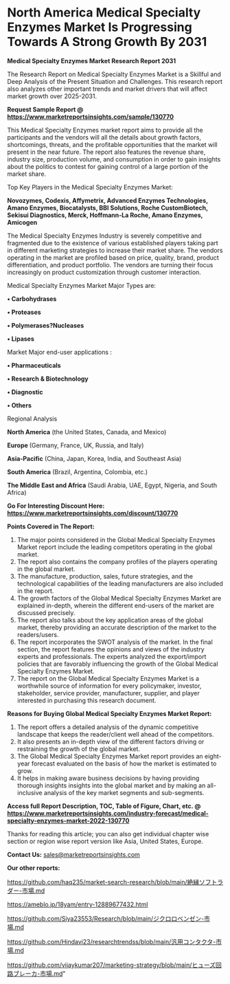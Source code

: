 # North America Medical Specialty Enzymes Market Is Progressing Towards A Strong Growth By 2031

<strong>Medical Specialty Enzymes Market Research Report 2031</strong>

The Research Report on Medical Specialty Enzymes Market is a Skillful and Deep Analysis of the Present Situation and Challenges. This research report also analyzes other important trends and market drivers that will affect market growth over 2025-2031.

<strong>Request Sample Report @ <a href=https://www.marketreportsinsights.com/sample/130770>https://www.marketreportsinsights.com/sample/130770</a></strong>

This Medical Specialty Enzymes market report aims to provide all the participants and the vendors will all the details about growth factors, shortcomings, threats, and the profitable opportunities that the market will present in the near future. The report also features the revenue share, industry size, production volume, and consumption in order to gain insights about the politics to contest for gaining control of a large portion of the market share.

Top Key Players in the Medical Specialty Enzymes Market:

<strong>Novozymes, Codexis, Affymetrix, Advanced Enzymes Technologies, Amano Enzymes, Biocatalysts, BBI Solutions, Roche CustomBiotech, Sekisui Diagnostics, Merck, Hoffmann-La Roche, Amano Enzymes, Amicogen</strong>

The Medical Specialty Enzymes Industry is severely competitive and fragmented due to the existence of various established players taking part in different marketing strategies to increase their market share. The vendors operating in the market are profiled based on price, quality, brand, product differentiation, and product portfolio. The vendors are turning their focus increasingly on product customization through customer interaction.

Medical Specialty Enzymes Market Major Types are:

<strong>• Carbohydrases

• Proteases

• Polymerases?Nucleases

• Lipases</strong>

Market Major end-user applications :

<strong>• Pharmaceuticals

• Research & Biotechnology

• Diagnostic

• Others</strong>

Regional Analysis

</u><strong><b>North America</b></strong> (the United States, Canada, and Mexico)

<strong><b>Europe </b></strong>(Germany, France, UK, Russia, and Italy)

<strong><b>Asia-Pacific</b></strong> (China, Japan, Korea, India, and Southeast Asia)

<strong><b>South America</b></strong> (Brazil, Argentina, Colombia, etc.)

<strong><b>The Middle East and Africa</b></strong> (Saudi Arabia, UAE, Egypt, Nigeria, and South Africa)

<strong>Go For Interesting Discount Here: <a href=https://www.marketreportsinsights.com/discount/130770>https://www.marketreportsinsights.com/discount/130770</a></strong>

<strong>Points Covered in The Report:</strong>
<ol>
  <li>The major points considered in the Global Medical Specialty Enzymes Market report include the leading competitors operating in the global market.</li>
  <li>The report also contains the company profiles of the players operating in the global market.</li>
  <li>The manufacture, production, sales, future strategies, and the technological capabilities of the leading manufacturers are also included in the report.</li>
  <li>The growth factors of the Global Medical Specialty Enzymes Market are explained in-depth, wherein the different end-users of the market are discussed precisely.</li>
  <li>The report also talks about the key application areas of the global market, thereby providing an accurate description of the market to the readers/users.</li>
  <li>The report incorporates the SWOT analysis of the market. In the final section, the report features the opinions and views of the industry experts and professionals. The experts analyzed the export/import policies that are favorably influencing the growth of the Global Medical Specialty Enzymes Market.</li>
  <li>The report on the Global Medical Specialty Enzymes Market is a worthwhile source of information for every policymaker, investor, stakeholder, service provider, manufacturer, supplier, and player interested in purchasing this research document.</li>
</ol>
<strong>Reasons for Buying Global Medical Specialty Enzymes Market Report:</strong>

<ol>
  <li>The report offers a detailed analysis of the dynamic competitive landscape that keeps the reader/client well ahead of the competitors.</li>
  <li>It also presents an in-depth view of the different factors driving or restraining the growth of the global market.</li>
  <li>The Global Medical Specialty Enzymes Market report provides an eight-year forecast evaluated on the basis of how the market is estimated to grow.</li>
  <li>It helps in making aware business decisions by having providing thorough insights insights into the global market and by making an all-inclusive analysis of the key market segments and sub-segments.</li>
</ol>
<strong>Access full Report Description, TOC, Table of Figure, Chart, etc. @ <a href=https://www.marketreportsinsights.com/industry-forecast/medical-specialty-enzymes-market-2022-130770>https://www.marketreportsinsights.com/industry-forecast/medical-specialty-enzymes-market-2022-130770</a></strong>


Thanks for reading this article; you can also get individual chapter wise section or region wise report version like Asia, United States, Europe.

<strong>Contact Us:</strong>
sales@marketreportsinsights.com

<strong>Our other reports:</strong>

<a href=https://github.com/haq235/market-search-research/blob/main/絶縁ソフトラダー-市場.md>https://github.com/haq235/market-search-research/blob/main/絶縁ソフトラダー-市場.md</a>

<a href=https://ameblo.jp/18yam/entry-12889677432.html>https://ameblo.jp/18yam/entry-12889677432.html</a>

<a href=https://github.com/Siya23553/Research/blob/main/ジクロロベンゼン-市場.md>https://github.com/Siya23553/Research/blob/main/ジクロロベンゼン-市場.md</a>

<a href=https://github.com/Hindavi23/researchtrendss/blob/main/汎用コンタクタ-市場.md>https://github.com/Hindavi23/researchtrendss/blob/main/汎用コンタクタ-市場.md</a>

<a href=https://github.com/vijaykumar207/marketing-strategy/blob/main/ヒューズ回路ブレーカ-市場.md>https://github.com/vijaykumar207/marketing-strategy/blob/main/ヒューズ回路ブレーカ-市場.md</a>"
